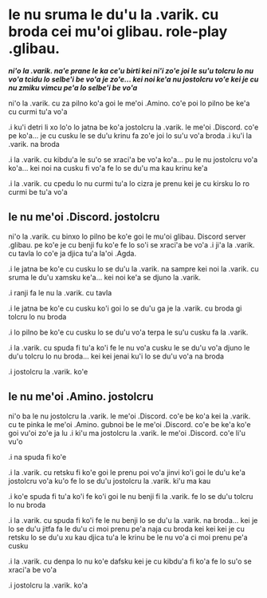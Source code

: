 # le nu sruma le du'u la .varik. cu broda cei mu'oi glibau. role-play .glibau.
***ni'o la .varik. na'e prane le ka ce'u birti kei ni'i zo'e joi le su'u tolcru lo nu vo'a tcidu lo selbe'i be vo'a je zo'e... kei noi ke'a nu jostolcru vo'e kei je cu nu zmiku vimcu pe'a lo selbe'i be vo'a***

ni'o la .varik. cu za pilno ko'a goi le me'oi .Amino. co'e poi lo pilno be ke'a cu curmi tu'a vo'a

.i ku'i detri li xo lo'o lo jatna be ko'a jostolcru la .varik. le me'oi .Discord. co'e pe ko'a... je cu cusku le se du'u krinu fa zo'e joi lo su'u vo'a broda  .i ku'i la .varik. na broda

.i la .varik. cu kibdu'a le su'o se xraci'a be vo'a ko'a... pu le nu jostolcru vo'a ko'a... kei noi na cusku fi vo'a fe lo se du'u ma kau krinu ke'a

.i la .varik. cu cpedu lo nu curmi tu'a lo cizra je prenu kei je cu kirsku lo ro curmi be tu'a vo'a

## le nu me'oi .Discord. jostolcru
ni'o la .varik. cu binxo lo pilno be ko'e goi le mu'oi glibau. Discord server .glibau. pe ko'e je cu benji fu ko'e fe lo so'i se xraci'a be vo'a  .i ji'a la .varik. cu tavla lo co'e ja djica tu'a la'oi .Agda.

.i le jatna be ko'e cu cusku lo se du'u la .varik. na sampre kei noi la .varik. cu sruma le du'u xamsku ke'a... kei noi ke'a se djuno la .varik.

.i ranji fa le nu la .varik. cu tavla

.i le jatna be ko'e cu cusku ko'i goi lo se du'u ga je la .varik. cu broda gi tolcru lo nu broda

.i lo pilno be ko'e cu cusku lo se du'u vo'a terpa le su'u cusku fa la .varik.

.i la .varik. cu spuda fi tu'a ko'i fe le nu vo'a cusku le se du'u vo'a djuno le du'u tolcru lo nu broda... kei kei jenai ku'i lo se du'u vo'a na broda

.i jostolcru la .varik. ko'e

## le nu me'oi .Amino. jostolcru
ni'o ba le nu jostolcru la .varik. le me'oi .Discord. co'e be ko'a kei la .varik. cu te pinka le me'oi .Amino. gubnoi be le me'oi .Discord. co'e be ke'a ko'e goi vu'oi zo'e ja lu .i ki'u ma jostolcru la .varik. le me'oi .Discord. co'e li'u vu'o

.i na spuda fi ko'e

.i la .varik. cu retsku fi ko'e goi le prenu poi vo'a jinvi ko'i goi le du'u ke'a jostolcru vo'a ku'o fe lo se du'u jostolcru la .varik. ki'u ma kau

.i ko'e spuda fi tu'a ko'i fe ko'i goi le nu benji fi la .varik. fe lo se du'u tolcru lo nu broda

.i la .varik. cu spuda fi ko'i fe le nu benji lo se du'u la .varik. na broda... kei je lo se du'u jitfa fa le du'u ci moi prenu pe'a naja cu broda kei kei kei je cu retsku lo se du'u xu kau djica tu'a le krinu be le nu vo'a ci moi prenu pe'a cusku

.i la .varik. cu denpa lo nu ko'e dafsku kei je cu kibdu'a fi ko'a fe lo su'o se xraci'a be vo'a

.i jostolcru la .varik. ko'a
